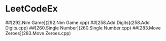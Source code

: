 # LeetCodeEx

##[292.Nim Game](292.Nim Game.cpp)
##[258.Add Digits](258.Add Digits.cpp)
##[260.Single Number](260.Single Number.cpp)
##[283.Move Zeroes](283.Move Zeroes.cpp)
